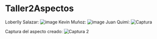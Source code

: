 # Taller2Aspectos
Loberlly Salazar:
![image](https://user-images.githubusercontent.com/76917298/120686192-58c5d300-c466-11eb-952e-de24c08cc9f2.png)
Kevin Muñoz:
![image](https://user-images.githubusercontent.com/72930050/120686539-b0643e80-c466-11eb-9426-a01b03fbef9a.png)
Juan Quimí:
![Captura](https://user-images.githubusercontent.com/72809497/120686550-b3f7c580-c466-11eb-8157-00c6bc38f56c.PNG)

Captura del aspecto creado:
![Captura 2](https://user-images.githubusercontent.com/72809497/120687566-bf97bc00-c467-11eb-9d80-942028be6e64.PNG)

